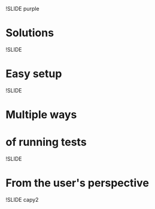 !SLIDE purple

# Solutions

!SLIDE

# Easy setup

!SLIDE

# Multiple ways
# of running tests

!SLIDE

# From the user's perspective

!SLIDE capy2
